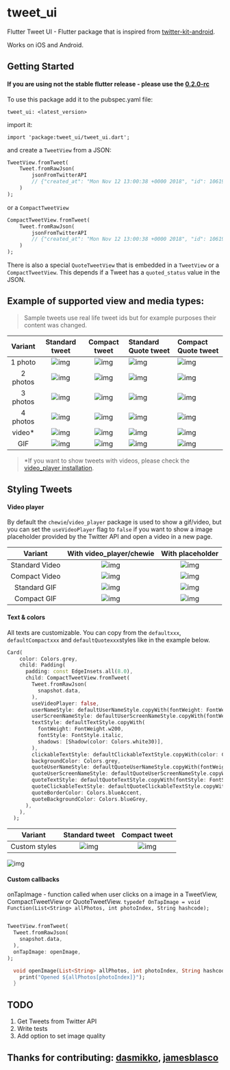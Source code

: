 # tweet_ui

Flutter Tweet UI - Flutter package that is inspired from [twitter-kit-android](https://github.com/twitter-archive/twitter-kit-android). 

Works on iOS and Android.

## Getting Started

#### If you are using not the stable flutter release - please use the [0.2.0-rc](https://pub.dev/packages/tweet_ui/versions/0.2.0-rc)


To use this package add it to the pubspec.yaml file:

`tweet_ui: <latest_version>`

import it:
 
`import 'package:tweet_ui/tweet_ui.dart';`

and create a `TweetView` from a JSON:

```dart
TweetView.fromTweet(
    Tweet.fromRawJson(
        jsonFromTwitterAPI
        // {"created_at": "Mon Nov 12 13:00:38 +0000 2018", "id": 1061967001177018368, ...
    )
);
```

or a `CompactTweetView`

```dart
CompactTweetView.fromTweet(
    Tweet.fromRawJson(
        jsonFromTwitterAPI
        // {"created_at": "Mon Nov 12 13:00:38 +0000 2018", "id": 1061967001177018368, ...
    )
);
```

There is also a special `QuoteTweetView` that is embedded in a `TweetView` or a `CompactTweetView`. This depends if a Tweet has a `quoted_status` value in the JSON.

## Example of supported view and media types:

> Sample tweets use real life tweet ids but for example purposes their content was changed.

| Variant  |                                            Standard tweet                                             |                                            Compact tweet                                             | Standard Quote tweet                                                                                        | Compact Quote tweet                                                                                        |
|:--------:|:-----------------------------------------------------------------------------------------------------:|:----------------------------------------------------------------------------------------------------:|:------------------------------------------------------------------------------------------------------------|:-----------------------------------------------------------------------------------------------------------|
| 1 photo  | ![img](https://raw.githubusercontent.com/schibsted/tweet_ui/master/screenshots/standard_1_photo.png)  | ![img](https://raw.githubusercontent.com/schibsted/tweet_ui/master/screenshots/compact_1_photo.png)  | ![img](https://raw.githubusercontent.com/schibsted/tweet_ui/master/screenshots/standard_quote_1_photo.png)  | ![img](https://raw.githubusercontent.com/schibsted/tweet_ui/master/screenshots/compact_quote_1_photo.png)  |
| 2 photos | ![img](https://raw.githubusercontent.com/schibsted/tweet_ui/master/screenshots/standard_2_photos.png) | ![img](https://raw.githubusercontent.com/schibsted/tweet_ui/master/screenshots/compact_2_photos.png) | ![img](https://raw.githubusercontent.com/schibsted/tweet_ui/master/screenshots/standard_quote_2_photos.png) | ![img](https://raw.githubusercontent.com/schibsted/tweet_ui/master/screenshots/compact_quote_2_photos.png) |
| 3 photos | ![img](https://raw.githubusercontent.com/schibsted/tweet_ui/master/screenshots/standard_3_photos.png) | ![img](https://raw.githubusercontent.com/schibsted/tweet_ui/master/screenshots/compact_3_photos.png) | ![img](https://raw.githubusercontent.com/schibsted/tweet_ui/master/screenshots/standard_quote_3_photos.png) | ![img](https://raw.githubusercontent.com/schibsted/tweet_ui/master/screenshots/compact_quote_3_photos.png) |
| 4 photos | ![img](https://raw.githubusercontent.com/schibsted/tweet_ui/master/screenshots/standard_4_photos.png) | ![img](https://raw.githubusercontent.com/schibsted/tweet_ui/master/screenshots/compact_4_photos.png) | ![img](https://raw.githubusercontent.com/schibsted/tweet_ui/master/screenshots/standard_quote_4_photos.png) | ![img](https://raw.githubusercontent.com/schibsted/tweet_ui/master/screenshots/compact_quote_4_photos.png) |
|  video*  |  ![img](https://raw.githubusercontent.com/schibsted/tweet_ui/master/screenshots/standard_video.png)   |  ![img](https://raw.githubusercontent.com/schibsted/tweet_ui/master/screenshots/compact_video.png)   | ![img](https://raw.githubusercontent.com/schibsted/tweet_ui/master/screenshots/standard_quote_video.png)    | ![img](https://raw.githubusercontent.com/schibsted/tweet_ui/master/screenshots/compact_quote_video.png)    |
|   GIF    |   ![img](https://raw.githubusercontent.com/schibsted/tweet_ui/master/screenshots/standard_gif.png)    |   ![img](https://raw.githubusercontent.com/schibsted/tweet_ui/master/screenshots/compact_gif.png)    | ![img](https://raw.githubusercontent.com/schibsted/tweet_ui/master/screenshots/standard_quote_gif.png)      | ![img](https://raw.githubusercontent.com/schibsted/tweet_ui/master/screenshots/compact_quote_gif.png)      |

> *If you want to show tweets with videos, please check the [video_player installation](https://pub.dev/packages/video_player#installation).

## Styling Tweets

#### Video player 
By default the `chewie`/`video_player` package is used to show a gif/video, but you can set the `useVideoPlayer` flag to `false` if you want to show a image placeholder provided by the Twitter API and open a video in a new page.

|    Variant     |                                      With video_player/chewie                                      |                                                With placeholder                                                |
|:--------------:|:--------------------------------------------------------------------------------------------------:|:--------------------------------------------------------------------------------------------------------------:|
| Standard Video | ![img](https://raw.githubusercontent.com/schibsted/tweet_ui/master/screenshots/standard_video.png) | ![img](https://raw.githubusercontent.com/schibsted/tweet_ui/master/screenshots/standard_video_placeholder.png) |
| Compact Video  | ![img](https://raw.githubusercontent.com/schibsted/tweet_ui/master/screenshots/compact_video.png)  | ![img](https://raw.githubusercontent.com/schibsted/tweet_ui/master/screenshots/compact_video_placeholder.png)  |
|  Standard GIF  |  ![img](https://raw.githubusercontent.com/schibsted/tweet_ui/master/screenshots/standard_gif.png)  |  ![img](https://raw.githubusercontent.com/schibsted/tweet_ui/master/screenshots/standard_gif_placeholder.png)  |
|  Compact GIF   |  ![img](https://raw.githubusercontent.com/schibsted/tweet_ui/master/screenshots/compact_gif.png)   |  ![img](https://raw.githubusercontent.com/schibsted/tweet_ui/master/screenshots/compact_gif_placeholder.png)   |


#### Text & colors 
All texts are customizable. You can copy from the `defaultxxx`, `defaultCompactxxx` and `defaultQuotexxx`styles like in the example below.

```dart
Card(
    color: Colors.grey,
    child: Padding(
      padding: const EdgeInsets.all(8.0),
      child: CompactTweetView.fromTweet(
        Tweet.fromRawJson(
          snapshot.data,
        ),
        useVideoPlayer: false,
        userNameStyle: defaultUserNameStyle.copyWith(fontWeight: FontWeight.w200),
        userScreenNameStyle: defaultUserScreenNameStyle.copyWith(fontWeight: FontWeight.w600),
        textStyle: defaultTextStyle.copyWith(
          fontWeight: FontWeight.w200,
          fontStyle: FontStyle.italic,
          shadows: [Shadow(color: Colors.white30)],
        ),
        clickableTextStyle: defaultClickableTextStyle.copyWith(color: Colors.white),
        backgroundColor: Colors.grey,
        quoteUserNameStyle: defaultQuoteUserNameStyle.copyWith(fontWeight: FontWeight.w800),
        quoteUserScreenNameStyle: defaultQuoteUserScreenNameStyle.copyWith(fontWeight: FontWeight.w100),
        quoteTextStyle: defaultQuoteTextStyle.copyWith(fontStyle: FontStyle.italic),
        quoteClickableTextStyle: defaultQuoteClickableTextStyle.copyWith(color: Colors.cyanAccent),
        quoteBorderColor: Colors.blueAccent,
        quoteBackgroundColor: Colors.blueGrey,
      ),
    ),
  );
```

|    Variant    | Standard tweet                                                               | Compact tweet                                                               |
|:-------------:|:-----------------------------------------------------------------------------:|:----------------------------------------------------------------------------:|
| Custom styles | ![img](https://raw.githubusercontent.com/schibsted/tweet_ui/master/screenshots/standard_quote_custom.png) | ![img](https://raw.githubusercontent.com/schibsted/tweet_ui/master/screenshots/compact_quote_custom.png) |


![img](https://raw.githubusercontent.com/schibsted/tweet_ui/master/screenshots/diagram.jpg)

#### Custom callbacks

onTapImage - function called when user clicks on a image in a TweetView, CompactTweetView or QuoteTweetView.
`typedef OnTapImage = void Function(List<String> allPhotos, int photoIndex, String hashcode);`

```dart

TweetView.fromTweet(
  Tweet.fromRawJson(
    snapshot.data,
  ),
  onTapImage: openImage,
);

  void openImage(List<String> allPhotos, int photoIndex, String hashcode) {
    print("Opened ${allPhotos[photoIndex]}");
  }
```
  
## TODO

1. Get Tweets from Twitter API
2. Write tests
3. Add option to set image quality

## Thanks for contributing: [dasmikko](https://github.com/dasmikko), [jamesblasco](https://github.com/jamesblasco)